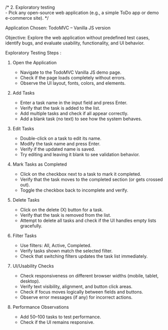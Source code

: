 /* 2. Exploratory testing  
    - Pick any open-source web application (e.g., a simple ToDo app or demo e-commerce site).  */

Application Chosen: TodoMVC – Vanilla JS version

Objective: Explore the web application without predefined test cases, identify bugs, and evaluate usability, functionality, and UI behavior.

Exploratory Testing Steps : 

1. Open the Application
    - Navigate to the TodoMVC Vanilla JS demo page.
    - Check if the page loads completely without errors.
    - Observe the UI layout, fonts, colors, and elements.

2. Add Tasks
    - Enter a task name in the input field and press Enter.
    - Verify that the task is added to the list.
    - Add multiple tasks and check if all appear correctly.
    - Add a blank task (no text) to see how the system behaves.

3. Edit Tasks
    - Double-click on a task to edit its name.
    - Modify the task name and press Enter.
    - Verify if the updated name is saved.
    - Try editing and leaving it blank to see validation behavior.

4. Mark Tasks as Completed
    - Click on the checkbox next to a task to mark it completed.
    - Verify that the task moves to the completed section (or gets crossed out).
    - Toggle the checkbox back to incomplete and verify.

5. Delete Tasks
    - Click on the delete (X) button for a task.
    - Verify that the task is removed from the list.
    - Attempt to delete all tasks and check if the UI handles empty lists gracefully.

6. Filter Tasks
    - Use filters: All, Active, Completed.
    - Verify tasks shown match the selected filter.
    - Check that switching filters updates the task list immediately.
7. UI/Usability Checks
    - Check responsiveness on different browser widths (mobile, tablet, desktop).
    - Verify text visibility, alignment, and button click areas.
    - Check if focus moves logically between fields and buttons.
    - Observe error messages (if any) for incorrect actions.
8. Performance Observations
    - Add 50–100 tasks to test performance.
    - Check if the UI remains responsive.